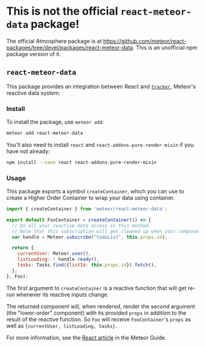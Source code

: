 # This is not the official `react-meteor-data` package!

The official Atmosphere package is at https://github.com/meteor/react-packages/tree/devel/packages/react-meteor-data.
This is an unofficial npm package version of it.

## `react-meteor-data`

This package provides an integration between React and [`tracker`](https://atmospherejs.com/meteor/tracker), Meteor's reactive data system.

### Install

To install the package, use `meteor add`:

```bash
meteor add react-meteor-data
```

You'll also need to install `react` and `react-addons-pure-render-mixin` if you have not already:

```bash
npm install --save react react-addons-pure-render-mixin
```

### Usage

This package exports a symbol `createContainer`, which you can use to create a Higher Order Container to wrap your data using container.

```js
import { createContainer } from 'meteor/react-meteor-data';

export default FooContainer = createContainer(() => {
  // Do all your reactive data access in this method.
  // Note that this subscription will get cleaned up when your component is unmounted
  var handle = Meteor.subscribe("todoList", this.props.id);

  return {
    currentUser: Meteor.user(),
    listLoading: ! handle.ready(),
    tasks: Tasks.find({listId: this.props.id}).fetch(),
  };
}, Foo);
```
The first argument to `createContainer` is a reactive function that will get re-run whenever its reactive inputs change.

The returned component will, when rendered, render the second argument (the "lower-order" component) with its provided `props` in addition to the result of the reactive function. So `Foo` will receive `FooContainer`'s `props` as well as `{currentUser, listLoading, tasks}`.

For more information, see the [React article](http://guide.meteor.com/react.html) in the Meteor Guide.
